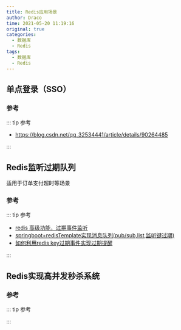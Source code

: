 ```yaml
---
title: Redis应用场景
author: Draco
time: 2021-05-20 11:19:16
original: true
categories: 
  - 数据库
  - Redis
tags: 
  - 数据库
  - Redis
---
```




## 单点登录（SSO）



### 参考

::: tip 参考

- https://blog.csdn.net/qq_32534441/article/details/90264485

:::





## Redis监听过期队列

适用于订单支付超时等场景



### 参考

::: tip 参考

- [redis 高级功能，过期事件监听](https://www.cnblogs.com/fkxuexi/p/10674038.html)
- [springboot+redisTemplate实现消息队列(pub/sub,list,监听键过期)](https://blog.csdn.net/weixin_37703281/article/details/93358734)
- [如何利用redis key过期事件实现过期提醒](https://www.cnblogs.com/yuluoxingkong/p/10475355.html)

:::





## Redis实现高并发秒杀系统



### 参考

::: tip 参考



:::